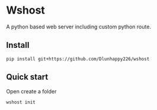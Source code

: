 # Wshost
A python based web server including custom python route.

## Install
```
pip install git+https://github.com/Dlunhappy226/wshost
```

## Quick start
Open create a folder
```
wshost init
```